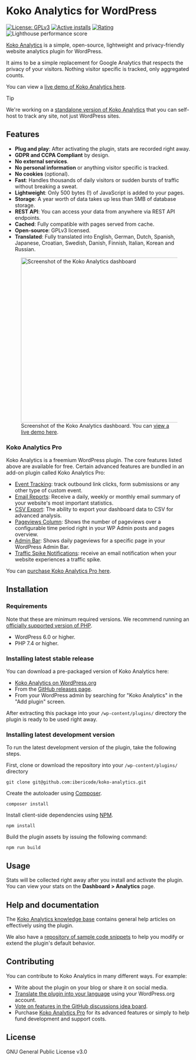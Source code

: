 Koko Analytics for WordPress
===========
[![License: GPLv3](https://img.shields.io/badge/License-GPLv3-blue.svg)](https://raw.githubusercontent.com/ibericode/koko-analytics/master/LICENSE)
[![Active installs](https://img.shields.io/wordpress/plugin/installs/koko-analytics.svg)](https://wordpress.org/plugins/koko-analytics/advanced/)
[![Rating](https://img.shields.io/wordpress/plugin/r/koko-analytics.svg)](https://wordpress.org/support/plugin/koko-analytics/reviews/)
![Lighthouse performance score](https://raw.githubusercontent.com/ibericode/koko-analytics/master/assets/src/github/lighthouse_performance.svg)

[Koko Analytics](https://www.kokoanalytics.com/) is a simple, open-source, lightweight and privacy-friendly website analytics plugin for WordPress.

It aims to be a simple replacement for Google Analytics that respects the privacy of your visitors. Nothing visitor specific is tracked, only aggregated counts.

You can view a [live demo of Koko Analytics here](https://www.kokoanalytics.com/?koko-analytics-dashboard).

> [!TIP]
> We're working on a [standalone version of Koko Analytics](https://github.com/koko-analytics/koko-analytics) that you can self-host to track any site, not just WordPress sites.


## Features

- **Plug and play**: After activating the plugin, stats are recorded right away.
- **GDPR and CCPA Compliant** by design.
- **No external services**.
- **No personal information** or anything visitor specific is tracked.
- **No cookies** (optional).
- **Fast**: Handles thousands of daily visitors or sudden bursts of traffic without breaking a sweat.
- **Lightweight**: Only 500 bytes (!) of JavaScript is added to your pages.
- **Storage**: A year worth of data takes up less than 5MB of database storage.
- **REST API**: You can access your data from anywhere via REST API endpoints.
- **Cached**: Fully compatible with pages served from cache.
- **Open-source**: GPLv3 licensed.
- **Translated**: Fully translated into English, German, Dutch, Spanish, Japanese, Croatian, Swedish, Danish, Finnish, Italian, Korean and Russian.

<figure>
  <img src="https://raw.githubusercontent.com/ibericode/koko-analytics/main/assets/src/img/screenshot-1-830x447.png" alt="Screenshot of the Koko Analytics dashboard" loading="lazy" width="830" height="447" />
  <figcaption>Screenshot of the Koko Analytics dashboard. You can <a href="https://www.kokoanalytics.com/?koko-analytics-dashboard">view a live demo here</a>.</figcaption>
</figure>

### Koko Analytics Pro

Koko Analytics is a freemium WordPress plugin. The core features listed above are available for free. Certain advanced features are bundled in an add-on plugin called Koko Analytics Pro:

- [Event Tracking](https://www.kokoanalytics.com/features/custom-event-tracking/): track outbound link clicks, form submissions or any other type of custom event.
- [Email Reports](https://www.kokoanalytics.com/features/email-reports/): Receive a daily, weekly or monthly email summary of your website's most important statistics.
- [CSV Export](https://www.kokoanalytics.com/features/csv-export/): The ability to export your dashboard data to CSV for advanced analysis.
- [Pageviews Column](https://www.kokoanalytics.com/features/pageviews-column/): Shows the number of pageviews over a configurable time period right in your WP Admin posts and pages overview.
- [Admin Bar](https://www.kokoanalytics.com/features/admin-bar/): Shows daily pageviews for a specific page in your WordPress Admin Bar.
- [Traffic Spike Notifications](https://www.kokoanalytics.com/features/traffic-spike-notifications/): receive an email notification when your website experiences a traffic spike.


You can [purchase Koko Analytics Pro here](https://www.kokoanalytics.com/pricing/).


## Installation

### Requirements

Note that these are minimum required versions. We recommend running an [officially supported version of PHP](https://www.php.net/supported-versions).

- WordPress 6.0 or higher.
- PHP 7.4 or higher.

### Installing latest stable release

You can download a pre-packaged version of Koko Analytics here:

- [Koko Analytics on WordPress.org](https://wordpress.org/plugins/koko-analytics/)
- From the [GitHub releases page](https://github.com/ibericode/koko-analytics/releases).
- From your WordPress admin by searching for "Koko Analytics" in the "Add plugin" screen.

After extracting this package into your `/wp-content/plugins/` directory the plugin is ready to be used right away.

### Installing latest development version

To run the latest development version of the plugin, take the following steps.

First, clone or download the repository into your `/wp-content/plugins/` directory

```
git clone git@github.com:ibericode/koko-analytics.git
```

Create the autoloader using [Composer](https://getcomposer.org/).
```
composer install
```

Install client-side dependencies using [NPM](https://docs.npmjs.com/cli/configuring-npm/install).
```
npm install
```

Build the plugin assets by issuing the following command:
```
npm run build
```

## Usage

Stats will be collected right away after you install and activate the plugin.
You can view your stats on the **Dashboard > Analytics** page.

## Help and documentation

The [Koko Analytics knowledge base](https://www.kokoanalytics.com/kb/) contains general help articles on effectively using the plugin.

We also have a [repository of sample code snippets](https://github.com/ibericode/koko-analytics/tree/master/code-snippets) to help you modify or extend the plugin's default behavior.

## Contributing

You can contribute to Koko Analytics in many different ways. For example:

- Write about the plugin on your blog or share it on social media.
- [Translate the plugin into your language](https://translate.wordpress.org/projects/wp-plugins/koko-analytics/stable/) using your WordPress.org account.
- [Vote on features in the GitHub discussions idea board](https://github.com/ibericode/koko-analytics/discussions?discussions_q=is%3Aopen+sort%3Atop).
- Purchase [Koko Analytics Pro](https://www.kokoanalytics.com/pricing/) for its advanced features or simply to help fund development and support costs.

## License

GNU General Public License v3.0
